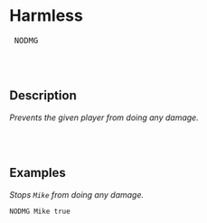
# Harmless

<kbd> NODMG  </kbd>

<br>
<br>

## Description

*Prevents the given player from doing any damage.*

<br>
<br>

## Examples

*Stops `Mike` from doing any damage.*

```shell
NODMG Mike true
```

<br>
